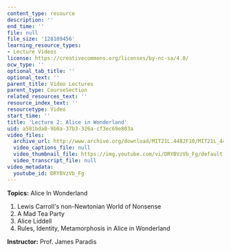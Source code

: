 ```yaml
---
content_type: resource
description: ''
end_time: ''
file: null
file_size: '128109456'
learning_resource_types:
- Lecture Videos
license: https://creativecommons.org/licenses/by-nc-sa/4.0/
ocw_type: ''
optional_tab_title: ''
optional_text: ''
parent_title: Video Lectures
parent_type: CourseSection
related_resources_text: ''
resource_index_text: ''
resourcetype: Video
start_time: ''
title: 'Lecture 2: Alice in Wonderland'
uid: a581bda0-9b0a-37b3-326a-cf3ec69e803a
video_files:
  archive_url: http://www.archive.org/download/MIT21L.448JF10/MIT21L_448JF10_lec02_300k.mp4
  video_captions_file: null
  video_thumbnail_file: https://img.youtube.com/vi/DRYBVzVb_Fg/default.jpg
  video_transcript_file: null
video_metadata:
  youtube_id: DRYBVzVb_Fg
---
```


**Topics:** Alice In Wonderland

1.  Lewis Carroll's non-Newtonian World of Nonsense
2.  A Mad Tea Party
3.  Alice Liddell
4.  Rules, Identity, Metamorphosis in Alice in Wonderland

**Instructor:** Prof. James Paradis

